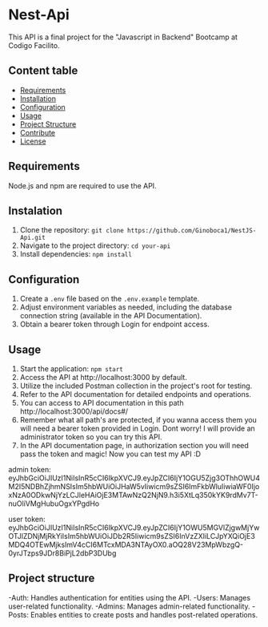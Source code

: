# Nest-Api

This API is a final project for the "Javascript in Backend" Bootcamp at Codigo Facilito.

## Content table

- [Requirements](#requirements)
- [Installation](#installation)
- [Configuration](#configuration)
- [Usage](#usage)
- [Project Structure](#project-structure)
- [Contribute](#contribute)
- [License](#license)

## Requirements

Node.js and npm are required to use the API.

## Instalation

1. Clone the repository: `git clone https://github.com/Ginoboca1/NestJS-Api.git`
2. Navigate to the project directory: `cd your-api`
3. Install dependencies: `npm install`

## Configuration

1. Create a `.env` file based on the `.env.example` template.
2. Adjust environment variables as needed, including the database connection string (available in the API Documentation).
3. Obtain a bearer token through Login for endpoint access.

## Usage

1. Start the application: `npm start`
2. Access the API at http://localhost:3000 by default.
3. Utilize the included Postman collection in the project's root for testing.
4. Refer to the API documentation for detailed endpoints and operations.
5. You can access to API documentation in this path http://localhost:3000/api/docs#/
6. Remember what all path's are protected, if you wanna access them you will need a bearer token provided
   in Login. Dont worry! I will provide an administrator token so you can try this API.
7. In the API documentation page, in authorization section you will need pass the token and magic! Now you can
   test my API :D

admin token: eyJhbGciOiJIUzI1NiIsInR5cCI6IkpXVCJ9.eyJpZCI6IjY1OGU5Zjg3OThhOWU4M2I5NDBhZjhmNSIsIm5hbWUiOiJHaW5vIiwicm9sZSI6ImFkbWluIiwiaWF0IjoxNzA0ODkwNjYzLCJleHAiOjE3MTAwNzQ2NjN9.h3i5XtLq350kYK9rdMv7T-nuOliVMgHubuOgxYPgdHo

user token: eyJhbGciOiJIUzI1NiIsInR5cCI6IkpXVCJ9.eyJpZCI6IjY1OWU5MGVlZjgwMjYwOTJlZDNjMjRkYiIsIm5hbWUiOiJDb2R5Iiwicm9sZSI6InVzZXIiLCJpYXQiOjE3MDQ4OTEwMjksImV4cCI6MTcxMDA3NTAyOX0.aOQ28V23MpWbzgQ-0yrJTzps9JDr8BiPjL2dbP3DUbg

## Project structure

-Auth: Handles authentication for entities using the API.
-Users: Manages user-related functionality.
-Admins: Manages admin-related functionality.
-Posts: Enables entities to create posts and handles post-related operations.

